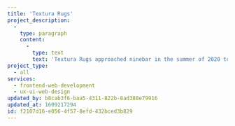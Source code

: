 ```yaml
---
title: 'Textura Rugs'
project_description:
  -
    type: paragraph
    content:
      -
        type: text
        text: 'Textura Rugs approached ninebar in the summer of 2020 to update their web presence. I assisted the team with the design and prototyping of the new site and then solely developed that prototype into a Craft CMS based site using Tailwind CSS, Alpine JS, and Sprig/HTMX. That site features Textura''s extensive inventory and provides staff with an efficient way of uploading new items. Textura''s client base can also build product wishlists in the frontend of the site and can send those lists to staff.'
project_type:
  - all
services:
  - frontend-web-development
  - ux-ui-web-design
updated_by: b8cab3f6-baa5-4311-822b-8ad388e79916
updated_at: 1609217294
id: f2107d16-e056-4f57-8efd-432bced3b829
---
```

